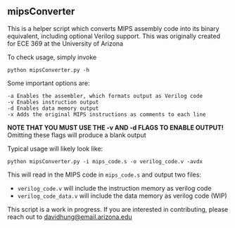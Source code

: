 ## mipsConverter  
This is a helper script which converts MIPS assembly code into its binary 
equivalent, including optional Verilog support. This was originally created 
for ECE 369 at the University of Arizona  

To check usage, simply invoke  
```
python mipsConverter.py -h
```  

Some important options are:

```
-a Enables the assembler, which formats output as Verilog code
-v Enables instruction output
-d Enables data memory output
-x Adds the original MIPS instructions as comments to each line
```

__NOTE THAT YOU MUST USE THE -v AND -d FLAGS TO ENABLE OUTPUT!__ Omitting 
these flags will produce a blank output

Typical usage will likely look like:  
```
python mipsConverter.py -i mips_code.s -o verilog_code.v -avdx
```  

This will read in the MIPS code in `mips_code.s` and output two files:  
- `verilog_code.v` will include the instruction memory as verilog code
- `verilog_code_data.v` will include the data memory as verilog code (WIP)

This script is a work in progress. If you are interested in contributing, 
please reach out to davidhung@email.arizona.edu
